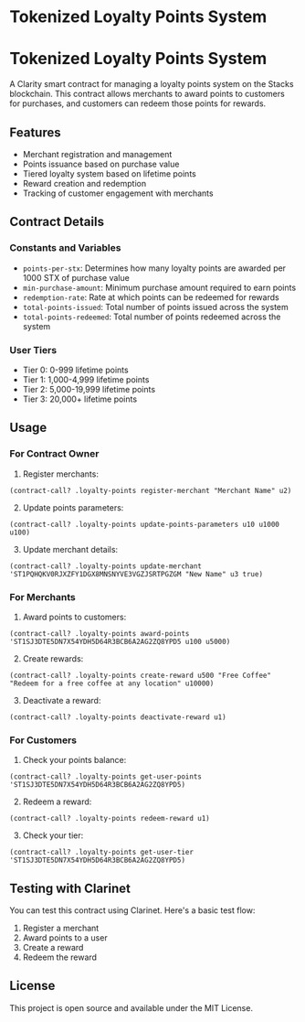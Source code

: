 # Tokenized Loyalty Points System
 
# Tokenized Loyalty Points System

A Clarity smart contract for managing a loyalty points system on the Stacks blockchain. This contract allows merchants to award points to customers for purchases, and customers can redeem those points for rewards.

## Features

- Merchant registration and management
- Points issuance based on purchase value
- Tiered loyalty system based on lifetime points
- Reward creation and redemption
- Tracking of customer engagement with merchants

## Contract Details

### Constants and Variables

- `points-per-stx`: Determines how many loyalty points are awarded per 1000 STX of purchase value
- `min-purchase-amount`: Minimum purchase amount required to earn points
- `redemption-rate`: Rate at which points can be redeemed for rewards
- `total-points-issued`: Total number of points issued across the system
- `total-points-redeemed`: Total number of points redeemed across the system

### User Tiers

- Tier 0: 0-999 lifetime points
- Tier 1: 1,000-4,999 lifetime points
- Tier 2: 5,000-19,999 lifetime points
- Tier 3: 20,000+ lifetime points

## Usage

### For Contract Owner

1. Register merchants:
```
(contract-call? .loyalty-points register-merchant "Merchant Name" u2)
```

2. Update points parameters:
```
(contract-call? .loyalty-points update-points-parameters u10 u1000 u100)
```

3. Update merchant details:
```
(contract-call? .loyalty-points update-merchant 'ST1PQHQKV0RJXZFY1DGX8MNSNYVE3VGZJSRTPGZGM "New Name" u3 true)
```

### For Merchants

1. Award points to customers:
```
(contract-call? .loyalty-points award-points 'ST1SJ3DTE5DN7X54YDH5D64R3BCB6A2AG2ZQ8YPD5 u100 u5000)
```

2. Create rewards:
```
(contract-call? .loyalty-points create-reward u500 "Free Coffee" "Redeem for a free coffee at any location" u10000)
```

3. Deactivate a reward:
```
(contract-call? .loyalty-points deactivate-reward u1)
```

### For Customers

1. Check your points balance:
```
(contract-call? .loyalty-points get-user-points 'ST1SJ3DTE5DN7X54YDH5D64R3BCB6A2AG2ZQ8YPD5)
```

2. Redeem a reward:
```
(contract-call? .loyalty-points redeem-reward u1)
```

3. Check your tier:
```
(contract-call? .loyalty-points get-user-tier 'ST1SJ3DTE5DN7X54YDH5D64R3BCB6A2AG2ZQ8YPD5)
```

## Testing with Clarinet

You can test this contract using Clarinet. Here's a basic test flow:

1. Register a merchant
2. Award points to a user
3. Create a reward
4. Redeem the reward

## License

This project is open source and available under the MIT License.